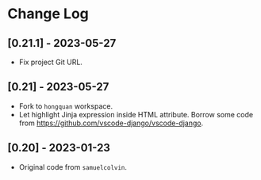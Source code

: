 # Change Log

## [0.21.1] - 2023-05-27

 - Fix project Git URL.

## [0.21] - 2023-05-27

- Fork to `hongquan` workspace.
- Let highlight Jinja expression inside HTML attribute. Borrow some code from https://github.com/vscode-django/vscode-django.

## [0.20] - 2023-01-23

- Original code from `samuelcolvin`.
